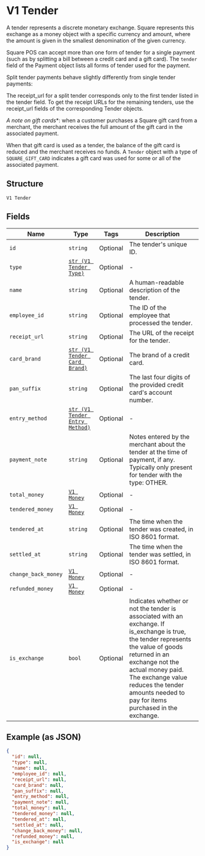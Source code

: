 
# V1 Tender

A tender represents a discrete monetary exchange. Square represents this
exchange as a money object with a specific currency and amount, where the
amount is given in the smallest denomination of the given currency.

Square POS can accept more than one form of tender for a single payment (such
as by splitting a bill between a credit card and a gift card). The `tender`
field of the Payment object lists all forms of tender used for the payment.

Split tender payments behave slightly differently from single tender payments:

The receipt_url for a split tender corresponds only to the first tender listed
in the tender field. To get the receipt URLs for the remaining tenders, use
the receipt_url fields of the corresponding Tender objects.

*A note on gift cards**: when a customer purchases a Square gift card from a
merchant, the merchant receives the full amount of the gift card in the
associated payment.

When that gift card is used as a tender, the balance of the gift card is
reduced and the merchant receives no funds. A `Tender` object with a type of
`SQUARE_GIFT_CARD` indicates a gift card was used for some or all of the
associated payment.

## Structure

`V1 Tender`

## Fields

| Name | Type | Tags | Description |
|  --- | --- | --- | --- |
| `id` | `string` | Optional | The tender's unique ID. |
| `type` | [`str (V1 Tender Type)`](../../doc/models/v1-tender-type.md) | Optional | - |
| `name` | `string` | Optional | A human-readable description of the tender. |
| `employee_id` | `string` | Optional | The ID of the employee that processed the tender. |
| `receipt_url` | `string` | Optional | The URL of the receipt for the tender. |
| `card_brand` | [`str (V1 Tender Card Brand)`](../../doc/models/v1-tender-card-brand.md) | Optional | The brand of a credit card. |
| `pan_suffix` | `string` | Optional | The last four digits of the provided credit card's account number. |
| `entry_method` | [`str (V1 Tender Entry Method)`](../../doc/models/v1-tender-entry-method.md) | Optional | - |
| `payment_note` | `string` | Optional | Notes entered by the merchant about the tender at the time of payment, if any. Typically only present for tender with the type: OTHER. |
| `total_money` | [`V1 Money`](../../doc/models/v1-money.md) | Optional | - |
| `tendered_money` | [`V1 Money`](../../doc/models/v1-money.md) | Optional | - |
| `tendered_at` | `string` | Optional | The time when the tender was created, in ISO 8601 format. |
| `settled_at` | `string` | Optional | The time when the tender was settled, in ISO 8601 format. |
| `change_back_money` | [`V1 Money`](../../doc/models/v1-money.md) | Optional | - |
| `refunded_money` | [`V1 Money`](../../doc/models/v1-money.md) | Optional | - |
| `is_exchange` | `bool` | Optional | Indicates whether or not the tender is associated with an exchange. If is_exchange is true, the tender represents the value of goods returned in an exchange not the actual money paid. The exchange value reduces the tender amounts needed to pay for items purchased in the exchange. |

## Example (as JSON)

```json
{
  "id": null,
  "type": null,
  "name": null,
  "employee_id": null,
  "receipt_url": null,
  "card_brand": null,
  "pan_suffix": null,
  "entry_method": null,
  "payment_note": null,
  "total_money": null,
  "tendered_money": null,
  "tendered_at": null,
  "settled_at": null,
  "change_back_money": null,
  "refunded_money": null,
  "is_exchange": null
}
```

